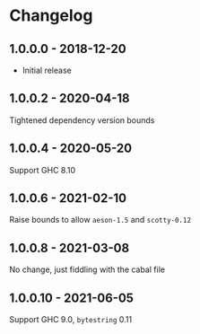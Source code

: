 # Changelog

## 1.0.0.0 - 2018-12-20

- Initial release

## 1.0.0.2 - 2020-04-18

Tightened dependency version bounds

## 1.0.0.4 - 2020-05-20

Support GHC 8.10

## 1.0.0.6 - 2021-02-10

Raise bounds to allow `aeson-1.5` and `scotty-0.12`

## 1.0.0.8 - 2021-03-08

No change, just fiddling with the cabal file

## 1.0.0.10 - 2021-06-05

Support GHC 9.0, `bytestring` 0.11
